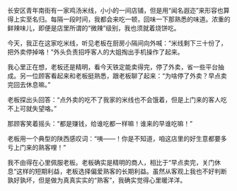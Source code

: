 长安区青年南街有一家鸡汤米线，小小的一间店铺，但是用“闻名遐迩”来形容也算得上实至名归。每隔一段时间，我都会来吃一顿，回味一下那熟悉的味道。浓重的鲜辣味儿，即便是店里所谓的“微辣”级别，我也须就着烧饼吃。

今天，我正在这家吃米线，听见老板在厨房小隔间向外喊：“米线剩下三十份了，把外卖停掉咯！”外头负责招呼客人的大姐掏出手机操作了起来。

我心里正在想，老板还是精明，看今天铁定能卖得完，停了外卖，省一些平台抽成。另一位顾客看起来和老板挺熟悉，跟老板聊了起来：“为啥停了外卖？早点卖完回去休息嘛。”

老板探出头回答：“点外卖的吃不了我家的米线也不会饿着，但是上门来的客人吃不上可就失望咯。”

那顾客笑着摇头：“都是赚钱，给谁吃都一样嘛！谁来的早谁吃嘛！”

老板用一个典型的陕西感叹词：“咦——！你是不知道，咱这店里的好生意都要多亏上门来的熟客哩！”

我不由得在心里佩服老板。老板确实是精明的商人，相比于“早点卖完，关门休息“这样的短期利益，老板选择偏爱熟客的长期利益。虽然从客观上我也不好判断孰好孰坏，但是做为真真实实的“熟客”，我确实觉得心里暖洋洋。